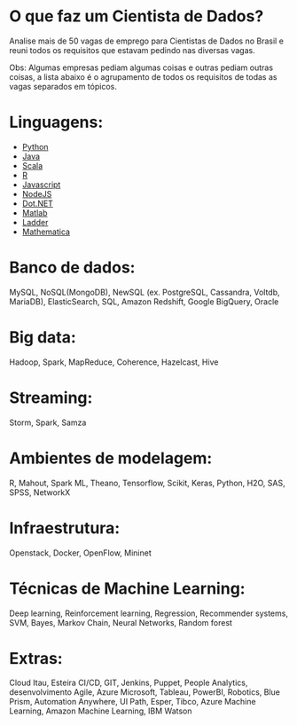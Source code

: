 # O que faz um Cientista de Dados?

Analise mais de 50 vagas de emprego para Cientistas de Dados no Brasil e reuni todos os requisitos que estavam pedindo nas diversas vagas.

Obs: Algumas empresas pediam algumas coisas e outras pediam outras coisas, a lista abaixo é o agrupamento de todos os requisitos de todas as vagas separados em tópicos.

# Linguagens:
- [Python](https://www.python.org/)
- [Java](https://pt.wikipedia.org/wiki/Java_(linguagem_de_programa%C3%A7%C3%A3o))
- [Scala](https://www.scala-lang.org/)
- [R](https://www.r-project.org/)
- [Javascript](https://pt.wikipedia.org/wiki/JavaScript)
- [NodeJS](https://nodejs.org/)
- [Dot.NET](https://dotnet.microsoft.com/)
- [Matlab](https://www.mathworks.com/products/matlab.html)
- [Ladder](https://pt.wikipedia.org/wiki/Linguagem_ladder)
- [Mathematica](https://www.wolfram.com/mathematica/)


# Banco de dados:
MySQL, NoSQL(MongoDB), NewSQL (ex. PostgreSQL, Cassandra, Voltdb, MariaDB), ElasticSearch, SQL, Amazon Redshift, Google BigQuery, Oracle

# Big data:
Hadoop, Spark, MapReduce, Coherence, Hazelcast, Hive

# Streaming:
Storm, Spark, Samza

# Ambientes de modelagem:
R, Mahout, Spark ML, Theano, Tensorflow, Scikit, Keras, Python, H2O, SAS, SPSS, NetworkX

# Infraestrutura:
Openstack, Docker, OpenFlow, Mininet

# Técnicas de Machine Learning:
Deep learning, Reinforcement learning, Regression, Recommender systems, SVM,  Bayes, Markov Chain, Neural Networks, Random forest

# Extras:
Cloud Itau, Esteira CI/CD, GIT, Jenkins, Puppet, People Analytics, desenvolvimento Agile, Azure Microsoft, Tableau, PowerBI, Robotics, Blue Prism, Automation Anywhere, UI Path, Esper, Tibco, Azure Machine Learning, Amazon Machine Learning, IBM Watson

